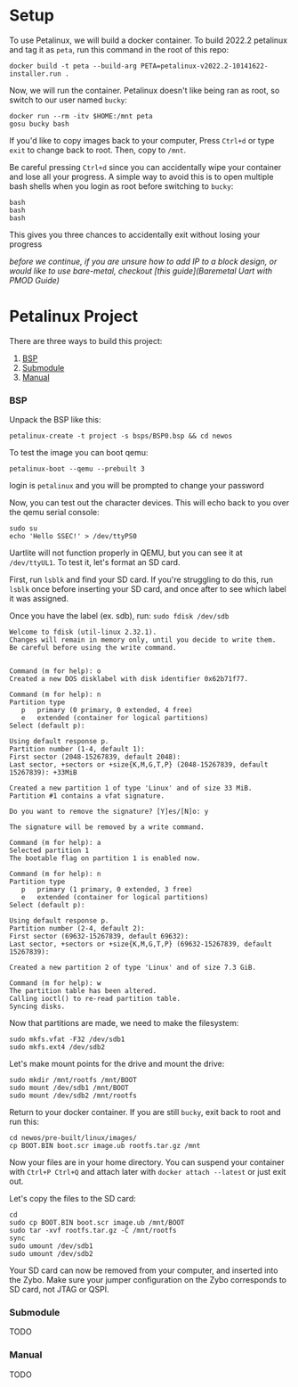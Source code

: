# Setup

To use Petalinux, we will build a docker container. To build 2022.2 petalinux and tag it as `peta`, run this command in the root of this repo:
```
docker build -t peta --build-arg PETA=petalinux-v2022.2-10141622-installer.run .
```
Now, we will run the container. Petalinux doesn't like being ran as root, so switch to our user named `bucky`:
```
docker run --rm -itv $HOME:/mnt peta
gosu bucky bash
```
If you'd like to copy images back to your computer, Press `Ctrl+d` or type `exit` to change back to root. Then, copy to `/mnt`.

Be careful pressing `Ctrl+d` since you can accidentally wipe your container and lose all your progress. A simple way to avoid this is to open multiple bash shells when you login as root before switching to `bucky`:
```
bash
bash
bash
```
This gives you three chances to accidentally exit without losing your progress

*before we continue, if you are unsure how to add IP to a block design, or would like to use bare-metal, checkout [this guide](Baremetal Uart with PMOD Guide)*

# Petalinux Project
There are three ways to build this project:
1) [BSP](#BSP)
2) [Submodule](#Submodule)
3) [Manual](#Manual)

### BSP
Unpack the BSP like this:
```
petalinux-create -t project -s bsps/BSP0.bsp && cd newos
```
To test the image you can boot qemu:
```
petalinux-boot --qemu --prebuilt 3
```
login is `petalinux` and you will be prompted to change your password

Now, you can test out the character devices. This will echo back to you over the qemu serial console:
```
sudo su
echo 'Hello SSEC!' > /dev/ttyPS0
```
Uartlite will not function properly in QEMU, but you can see it at `/dev/ttyUL1`. To test it, let's format an SD card.

First, run `lsblk` and find your SD card. If you're struggling to do this, run `lsblk` once before inserting your SD card, and once after to see which label it was assigned.

Once you have the label (ex. sdb), run: `sudo fdisk /dev/sdb`
```
Welcome to fdisk (util-linux 2.32.1).
Changes will remain in memory only, until you decide to write them.
Be careful before using the write command.


Command (m for help): o
Created a new DOS disklabel with disk identifier 0x62b71f77.

Command (m for help): n
Partition type
   p   primary (0 primary, 0 extended, 4 free)
   e   extended (container for logical partitions)
Select (default p):

Using default response p.
Partition number (1-4, default 1):
First sector (2048-15267839, default 2048):
Last sector, +sectors or +size{K,M,G,T,P} (2048-15267839, default 15267839): +33MiB

Created a new partition 1 of type 'Linux' and of size 33 MiB.
Partition #1 contains a vfat signature.

Do you want to remove the signature? [Y]es/[N]o: y

The signature will be removed by a write command.

Command (m for help): a
Selected partition 1
The bootable flag on partition 1 is enabled now.

Command (m for help): n
Partition type
   p   primary (1 primary, 0 extended, 3 free)
   e   extended (container for logical partitions)
Select (default p):

Using default response p.
Partition number (2-4, default 2):
First sector (69632-15267839, default 69632):
Last sector, +sectors or +size{K,M,G,T,P} (69632-15267839, default 15267839):

Created a new partition 2 of type 'Linux' and of size 7.3 GiB.

Command (m for help): w
The partition table has been altered.
Calling ioctl() to re-read partition table.
Syncing disks.
```
Now that partitions are made, we need to make the filesystem:
```
sudo mkfs.vfat -F32 /dev/sdb1
sudo mkfs.ext4 /dev/sdb2
```
Let's make mount points for the drive and mount the drive:
```
sudo mkdir /mnt/rootfs /mnt/BOOT
sudo mount /dev/sdb1 /mnt/BOOT
sudo mount /dev/sdb2 /mnt/rootfs
```
Return to your docker container. If you are still `bucky`, exit back to root and run this:
```
cd newos/pre-built/linux/images/
cp BOOT.BIN boot.scr image.ub rootfs.tar.gz /mnt
```
Now your files are in your home directory. You can suspend your container with `Ctrl+P Ctrl+Q` and attach later with `docker attach --latest` or just exit out.

Let's copy the files to the SD card:
```
cd
sudo cp BOOT.BIN boot.scr image.ub /mnt/BOOT
sudo tar -xvf rootfs.tar.gz -C /mnt/rootfs
sync
sudo umount /dev/sdb1
sudo umount /dev/sdb2
```
Your SD card can now be removed from your computer, and inserted into the Zybo. Make sure your jumper configuration on the Zybo corresponds to SD card, not JTAG or QSPI.

### Submodule
TODO
### Manual
TODO